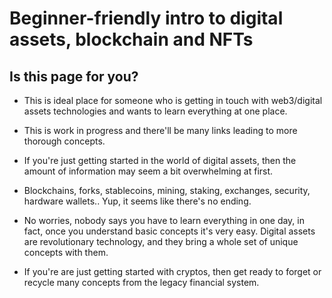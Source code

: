 # Beginner-friendly intro to digital assets, blockchain and NFTs

## Is this page for you?

- This is ideal place for someone who is getting in touch with web3/digital assets technologies and wants to learn everything at one place.
- This is work in progress and there'll be many links leading to more thorough concepts.

- If you're just getting started in the world of digital assets, then the amount of information may seem a bit overwhelming at first.

- Blockchains, forks, stablecoins, mining, staking, exchanges, security, hardware wallets.. Yup, it seems like there's no ending.

- No worries, nobody says you have to learn everything in one day, in fact, once you understand basic concepts it's very easy.
Digital assets are revolutionary technology, and they bring a whole set of unique concepts with them.

- If you're are just getting started with cryptos, then get ready to forget or recycle many concepts from the legacy financial system.

